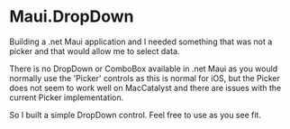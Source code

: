 # Maui.DropDown

Building a .net Maui application and I needed something that was not a picker and that would allow me to select data. 

There is no DropDown or ComboBox available in .net Maui as you would normally use the 'Picker' controls as this is normal for iOS, but the Picker does not seem to work well on MacCatalyst and there are issues with the current Picker implementation. 

So I built a simple DropDown control. Feel free to use as you see fit. 
